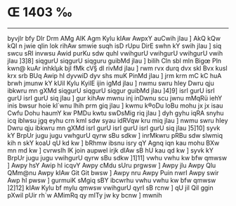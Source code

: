 # Œ 1403 ‰
---
byvjIr bfy DIr Drm AMg AlK Agm Kylu kIAw AwpxY auCwih jIau ]
AkQ kQw kQI n jwie qIin lok rihAw smwie suqh isD rUpu DirE swhn
kY swih jIau ] siq swcu sRI invwsu Awid purKu sdw quhI vwihgurU vwihgurU
vwihgurU vwih jIau ]3]8] siqgurU siqgurU siqguru guibMd jIau ] bilih
Cln sbl mln Bigœ Pln kwn@ kuAr inhklµk bjI fMk cV§ dl rivMd
jIau ] rwm rvx durq dvx skl Bvx kusl krx srb BUq Awip hI
dyvwiD dyv shs muK PinMd jIau ] jrm krm mC kC huA brwh jmunw kY
kUil Kylu KyilE ijin igMd jIau ] nwmu swru hIey Dwru qju ibkwru mn gXMd
siqgurU siqgurU siqgur guibMd jIau ]4]9] isrI gurU isrI gurU isrI gurU
siq jIau ] gur kihAw mwnu inj inDwnu scu jwnu mMqRü iehY inis bwsur hoie
kl´wnu lhih prm giq jIau ] kwmu k®oDu loBu mohu jx jx isau Cwfu Dohu haumY
kw PMDu kwtu swDsMig riq jIau ] dyh gyhu iqRA snyhu icq iblwsu jgq eyhu
crn kml sdw syau idRVqw kru miq jIau ] nwmu swru hIey Dwru qju ibkwru
mn gXMd isrI gurU isrI gurU isrI gurU siq jIau ]5]10] syvk kY BrpUr
jugu jugu vwhgurU qyrw sBu sdkw ] inrMkwru pRBu sdw slwmiq kih n skY koaU
qU kd kw ] bRhmw ibsnu isry qY Agnq iqn kau mohu BXw mn md kw ]
cvrwsIh lK join aupweI irjk dIAw sB hU kau qd kw ] syvk kY BrpUr
jugu jugu vwihgurU qyrw sBu sdkw ]1]11] vwhu vwhu kw bfw qmwsw ] Awpy
hsY Awip hI icqvY Awpy cMdu sUru prgwsw ] Awpy jlu Awpy Qlu QMm@nu Awpy
kIAw Git Git bwsw ] Awpy nru Awpy Puin nwrI Awpy swir Awp hI pwsw ]
gurmuiK sMgiq sBY ibcwrhu vwhu vwhu kw bfw qmwsw ]2]12] kIAw Kylu bf
mylu qmwsw vwihgurU qyrI sB rcnw ] qU jil Qil ggin pXwil pUir rh´w
AMimRq qy mITy jw ky bcnw ] mwnih
####
